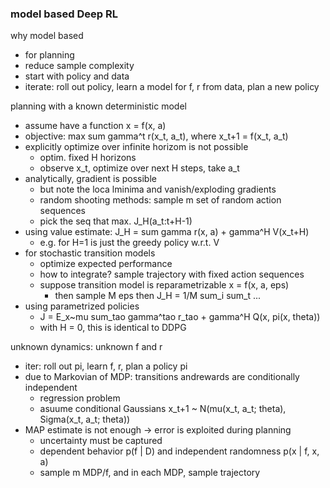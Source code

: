 ### model based Deep RL

why model based
- for planning
- reduce sample complexity
- start with policy and data
- iterate: roll out policy, learn a model for f, r from data, plan a new policy

planning with a known deterministic model
- assume have a function x = f(x, a)
- objective: max sum gamma^t r(x_t, a_t), where x_t+1 = f(x_t, a_t)
- explicitly optimize over infinite horizom is not possible
    - optim. fixed H horizons
    - observe x_t, optimize over next H steps, take a_t
- analytically, gradient is possible
    - but note the loca lminima and vanish/exploding gradients
    - random shooting methods: sample m set of random action sequences
    - pick the seq that max. J_H(a_t:t+H-1)
- using value estimate: J_H = sum gamma r(x, a) + gamma^H V(x_t+H)
    - e.g. for H=1 is just the greedy policy w.r.t. V
- for stochastic transition models
    - optimize expected performance
    - how to integrate? sample trajectory with fixed action sequences
    - suppose transition model is reparametrizable x = f(x, a, eps)
        - then sample M eps then J_H = 1/M sum_i sum_t ...
- using parametrized policies
    - J = E_x~mu sum_tao gamma^tao r_tao + gamma^H Q(x, pi(x, theta))
    - with H = 0, this is identical to DDPG

unknown dynamics: unknown f and r
- iter: roll out pi, learn f, r, plan a policy pi
- due to Markovian of MDP: transitions andrewards are conditionally independent
    - regression problem
    - asuume conditional Gaussians x_t+1 ~ N(mu(x_t, a_t; theta), Sigma(x_t, a_t; theta))
- MAP estimate is not enough -> error is exploited during planning
    - uncertainty must be captured
    - dependent behavior p(f | D) and independent randomness p(x | f, x, a)
    - sample m MDP/f, and in each MDP, sample trajectory